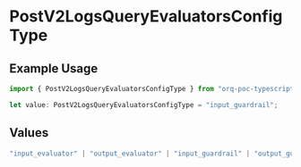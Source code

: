 # PostV2LogsQueryEvaluatorsConfigType

## Example Usage

```typescript
import { PostV2LogsQueryEvaluatorsConfigType } from "orq-poc-typescript-multi-env-version/models/operations";

let value: PostV2LogsQueryEvaluatorsConfigType = "input_guardrail";
```

## Values

```typescript
"input_evaluator" | "output_evaluator" | "input_guardrail" | "output_guardrail"
```